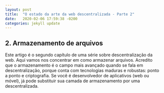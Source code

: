 ```yaml
---
layout: post
title:  "O estado da arte da web descentralizada - Parte 2"
date:   2020-02-06 17:59:38 -0200
categories: jekyll update
---
```


## 2. Armazenamento de arquivos

Este artigo é o segundo capítulo de uma série sobre descentralização da web. Aqui vamos nos concentrar em como armazenar arquivos. Acredito que o armazenamento é o campo mais avançado quando se fala em descentralização, porque conta com tecnologias maduras e robustas: ponto a ponto e criptografia. Se você é desenvolvedor de aplicativos (web ou móvel), já pode substituir sua camada de armazenamento por uma descentralizada.

